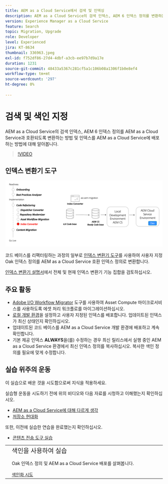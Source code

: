 ```yaml
---
title: AEM as a Cloud Service에서 검색 및 인덱싱
description: AEM as a Cloud Service의 검색 인덱스, AEM 6 인덱스 정의를 변환하는 방법 및 인덱스를 배포하는 방법에 대해 알아봅니다.
version: Experience Manager as a Cloud Service
feature: Search
topic: Migration, Upgrade
role: Developer
level: Experienced
jira: KT-8634
thumbnail: 336963.jpeg
exl-id: f752df86-27d4-4dbf-a3cb-ee97b7d9a17e
duration: 1231
source-git-commit: 48433a5367c281cf5a1c106b08a1306f1b0e8ef4
workflow-type: tm+mt
source-wordcount: '297'
ht-degree: 0%

---
```


# 검색 및 색인 지정

AEM as a Cloud Service의 검색 인덱스, AEM 6 인덱스 정의를 AEM as a Cloud Service과 호환되도록 변환하는 방법 및 인덱스를 AEM as a Cloud Service에 배포하는 방법에 대해 알아봅니다.

>[!VIDEO](https://video.tv.adobe.com/v/3454721?quality=12&learn=on&captions=kor)

## 인덱스 변환기 도구

![인덱스 변환기 도구](./assets/index-converter.png)

코드 베이스를 리팩터링하는 과정의 일부로 [인덱스 변환기 도구](https://github.com/adobe/aio-cli-plugin-aem-cloud-service-migration#command-aio-aem-migrationindex-converter)를 사용하여 사용자 지정 Oak 인덱스 정의를 AEM as a Cloud Service 호환 인덱스 정의로 변환합니다.

[인덱스 변환기 설명서](https://experienceleague.adobe.com/docs/experience-manager-cloud-service/content/migration-journey/refactoring-tools/index-converter.html?lang=ko)에서 전체 및 현재 인덱스 변환기 기능 집합을 검토하십시오.

## 주요 활동

+ [Adobe I/O Workflow Migrator](https://github.com/adobe/aio-cli-plugin-aem-cloud-service-migration#command-aio-aem-migrationindex-converter) 도구를 사용하여 Asset Compute 마이크로서비스를 사용하도록 에셋 처리 워크플로를 마이그레이션하십시오.
+ [로컬 개발 환경](https://experienceleague.adobe.com/docs/experience-manager-learn/cloud-service/local-development-environment-set-up/overview.html?lang=ko)을 설정하고 사용자 지정된 인덱스를 배포합니다. 업데이트된 인덱스가 최신 상태인지 확인하십시오.
+ 업데이트된 코드 베이스를 AEM as a Cloud Service 개발 환경에 배포하고 계속 확인합니다.
+ 기본 제공 인덱스 **ALWAYS**&#x200B;을(를) 수정하는 경우 최신 릴리스에서 실행 중인 AEM as a Cloud Service 환경에서 최신 인덱스 정의를 복사하십시오. 복사한 색인 정의를 필요에 맞게 수정합니다.

## 실습 위주의 운동

이 실습으로 배운 것을 시도함으로써 지식을 적용하세요.

실습형 운동을 시도하기 전에 위의 비디오와 다음 자료를 시청하고 이해했는지 확인하십시오.

+ [AEM as a Cloud Service에 대해 다르게 생각](./introduction.md)
+ [저장소 현대화](./repository-modernization.md)

또한, 이전에 실습한 연습을 완료했는지 확인하십시오.

+ [콘텐츠 전송 도구 실습](./content-migration/content-transfer-tool.md#hands-on-exercise)

<table style="border-width:0">
    <tr>
        <td style="width:150px">
            <a  rel="noreferrer"
                target="_blank"
                href="https://github.com/adobe/aem-cloud-engineering-video-series-exercises/tree/session7-indexes#cloud-acceleration-bootcamp---session-7-search-and-indexing"><img alt="실습 GitHub 리포지토리" src="./assets/github.png"/>
            </a>        
        </td>
        <td style="width:100%;margin-bottom:1rem;">
            <div style="font-size:1.25rem;font-weight:400;">색인을 사용하여 실습</div>
            <p style="margin:1rem 0">
                Oak 인덱스 정의 및 AEM as a Cloud Service 배포를 살펴봅니다.
            </p>
            <a  rel="noreferrer"
                target="_blank"
                href="https://github.com/adobe/aem-cloud-engineering-video-series-exercises/tree/session7-indexes#cloud-acceleration-bootcamp---session-7-search-and-indexing" class="spectrum-Button spectrum-Button--primary spectrum-Button--sizeM">
                <span class="spectrum-Button-label has-no-wrap has-text-weight-bold">색인화 시도</span>
            </a>
        </td>
    </tr>
</table>
